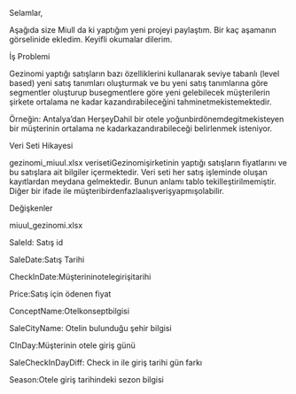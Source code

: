 Selamlar,

Aşağıda size Miull da ki yaptığım yeni projeyi paylaştım. Bir kaç aşamanın görselinide ekledim. Keyifli okumalar dilerim.



İş Problemi
 
 Gezinomi yaptığı satışların bazı özelliklerini kullanarak seviye tabanlı
 (level based) yeni satış tanımları oluşturmak ve bu yeni satış
 tanımlarına göre segmentler oluşturup busegmentlere göre yeni 
gelebilecek müşterilerin şirkete ortalama ne kadar kazandırabileceğini
 tahminetmekistemektedir. 

Örneğin:
 Antalya’dan HerşeyDahil bir otele yoğunbirdönemdegitmekisteyen
 bir müşterinin ortalama ne kadarkazandırabileceği belirlenmek
 isteniyor.
 
Veri Seti Hikayesi

gezinomi_miuul.xlsx verisetiGezinomişirketinin yaptığı satışların fiyatlarını ve bu
 satışlara ait bilgiler içermektedir. Veri seti her satış işleminde oluşan kayıtlardan
 meydana gelmektedir. Bunun anlamı tablo tekilleştirilmemiştir. Diğer bir ifade ile
 müşteribirdenfazlaalışverişyapmışolabilir.

 Değişkenler

 miuul_gezinomi.xlsx

 SaleId: Satış id
 
 SaleDate:Satış Tarihi
 
 CheckInDate:Müşterininotelegirişitarihi
 
 Price:Satış için ödenen fiyat
 
 ConceptName:Otelkonseptbilgisi
 
 SaleCityName: Otelin bulunduğu şehir bilgisi
 
 CInDay:Müşterinin otele giriş günü
 
 SaleCheckInDayDiff: Check in ile giriş tarihi gün farkı
 
 Season:Otele giriş tarihindeki sezon bilgisi

 



 
